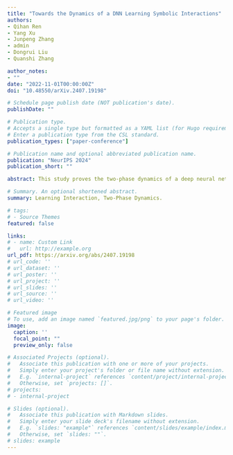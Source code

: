 ```yaml
---
title: "Towards the Dynamics of a DNN Learning Symbolic Interactions"
authors:
- Qihan Ren
- Yang Xu
- Junpeng Zhang
- admin
- Dongrui Liu
- Quanshi Zhang

author_notes:
- ""
date: "2022-11-01T00:00:00Z"
doi: "10.48550/arXiv.2407.19198"

# Schedule page publish date (NOT publication's date).
publishDate: ""

# Publication type.
# Accepts a single type but formatted as a YAML list (for Hugo requirements).
# Enter a publication type from the CSL standard.
publication_types: ["paper-conference"]

# Publication name and optional abbreviated publication name.
publication: "NeurIPS 2024"
publication_short: ""

abstract: This study proves the two-phase dynamics of a deep neural network (DNN) learning interactions. Despite the long disappointing view of the faithfulness of post-hoc explanation of a DNN, in recent years, a series of theorems have been proven to show that given an input sample, a small number of interactions between input variables can be considered as primitive inference patterns, which can faithfully represent every detailed inference logic of the DNN on this sample. Particularly, it has been observed that various DNNs all learn interactions of different complexities with two-phase dynamics, and this well explains how a DNN’s generalization power changes from under fitting to over-fitting. Therefore, in this study, we prove the dynamics of a DNN gradually encoding interactions of different complexities, which provides a theoretically grounded mechanism for the over-fitting of a DNN. Experiments show that our theory well predicts the real learning dynamics of various DNNs on different tasks.

# Summary. An optional shortened abstract.
summary: Learning Interaction, Two-Phase Dynamics.

# tags:
# - Source Themes
featured: false

links:
# - name: Custom Link
#   url: http://example.org
url_pdf: https://arxiv.org/abs/2407.19198
# url_code: ''
# url_dataset: ''
# url_poster: ''
# url_project: ''
# url_slides: ''
# url_source: ''
# url_video: ''

# Featured image
# To use, add an image named `featured.jpg/png` to your page's folder. 
image:
  caption: ''
  focal_point: ""
  preview_only: false

# Associated Projects (optional).
#   Associate this publication with one or more of your projects.
#   Simply enter your project's folder or file name without extension.
#   E.g. `internal-project` references `content/project/internal-project/index.md`.
#   Otherwise, set `projects: []`.
# projects:
# - internal-project

# Slides (optional).
#   Associate this publication with Markdown slides.
#   Simply enter your slide deck's filename without extension.
#   E.g. `slides: "example"` references `content/slides/example/index.md`.
#   Otherwise, set `slides: ""`.
# slides: example
---
```


<!-- {{% callout note %}}
Create your slides in Markdown - click the *Slides* button to check out the example.
{{% /callout %}}

Add the publication's **full text** or **supplementary notes** here. You can use rich formatting such as including [code, math, and images](https://wowchemy.com/docs/content/writing-markdown-latex/). -->

